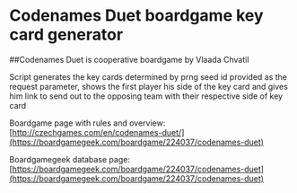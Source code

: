 # Codenames Duet boardgame key card generator

##Codenames Duet is cooperative boardgame by Vlaada Chvatil

Script generates the key cards determined by prng seed id provided as the request parameter,
shows the first player his side of the key card and gives him link to send out to the opposing 
team with their respective side of key card

Boardgame page with rules and overview:
[http://czechgames.com/en/codenames-duet/](https://boardgamegeek.com/boardgame/224037/codenames-duet)


Boardgamegeek database page: 
[https://boardgamegeek.com/boardgame/224037/codenames-duet](https://boardgamegeek.com/boardgame/224037/codenames-duet)
